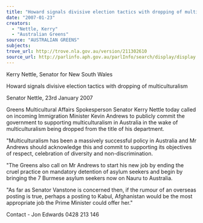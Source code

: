 ```yaml
---
title: "Howard signals divisive election tactics with dropping of multiculturalism."
date: "2007-01-23"
creators:
  - "Nettle, Kerry"
  - "Australian Greens"
source: "AUSTRALIAN GREENS"
subjects:
trove_url: http://trove.nla.gov.au/version/211302610
source_url: http://parlinfo.aph.gov.au/parlInfo/search/display/display.w3p;query=Id%3A%22media/pressrel/TV0M6%22
---
```


 Kerry Nettle, Senator for New South Wales 

 

 

 Howard signals divisive election tactics with  dropping of multiculturalism 

 

 Senator Nettle, 23rd January 2007   

 Greens Multicultural Affairs Spokesperson Senator Kerry Nettle today called on  incoming Immigration Minister Kevin Andrews to publicly commit the government to  supporting multiculturalism in Australia in the wake of multiculturalism being  dropped from the title of his department.    

 "Multiculturalism has been a massively successful policy in Australia and Mr  Andrews should acknowledge this and commit to supporting its objectives of respect,  celebration of diversity and non-discrimination.    

 "The Greens also call on Mr Andrews to start his new job by ending the cruel practice  on mandatory detention of asylum seekers and begin by bringing the 7 Burmese  asylum seekers now on Nauru to Australia.    

 "As far as Senator Vanstone is concerned then, if the rumour of an overseas posting is  true, perhaps a posting to Kabul, Afghanistan would be the most appropriate job the  Prime Minister could offer her."    

 Contact - Jon Edwards 0428 213 146 

